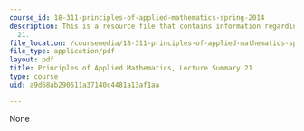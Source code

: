 ```yaml
---
course_id: 18-311-principles-of-applied-mathematics-spring-2014
description: This is a resource file that contains information regarding lecture summary
  21.
file_location: /coursemedia/18-311-principles-of-applied-mathematics-spring-2014/a9d68ab290511a37140c4481a13af1aa_MIT18_311S14_Lecture21.pdf
file_type: application/pdf
layout: pdf
title: Principles of Applied Mathematics, Lecture Summary 21
type: course
uid: a9d68ab290511a37140c4481a13af1aa

---
```

None